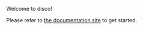 Welcome to disco!

Please refer to [the documentation site](https://docs.letsdisco.dev/) to get started.
